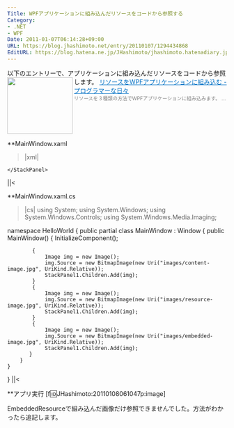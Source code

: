 ```yaml
---
Title: WPFアプリケーションに組み込んだリソースをコードから参照する
Category:
- .NET
- WPF
Date: 2011-01-07T06:14:28+09:00
URL: https://blog.jhashimoto.net/entry/20110107/1294434868
EditURL: https://blog.hatena.ne.jp/JHashimoto/jhashimoto.hatenadiary.jp/atom/entry/12921228815717258301
---
```


以下のエントリーで、アプリケーションに組み込んだリソースをコードから参照します。
<a href="http://d.hatena.ne.jp/JHashimoto/20110104/1294104148" target="_blank" rel="nofollow"><img class="alignleft" align="left" border="0" src="http://capture.heartrails.com/150x130/shadow?http://d.hatena.ne.jp/JHashimoto/20110104/1294104148" alt="" width="150" height="130" /></a><a style="color:#0070C5;" href="http://d.hatena.ne.jp/JHashimoto/20110104/1294104148" target="_blank" rel="nofollow">リソースをWPFアプリケーションに組み込む - プログラマーな日々</a><a href="http://b.hatena.ne.jp/entry/http://d.hatena.ne.jp/JHashimoto/20110104/1294104148" target="_blank"><img border="0" src="http://b.hatena.ne.jp/entry/image/http://d.hatena.ne.jp/JHashimoto/20110104/1294104148" alt="" /></a><br><span style="color: #808080;font-size: 80%;">リソースを３種類の方法でWPFアプリケーションに組み込みます。 ...</span><br style="clear:both;" />

**MainWindow.xaml
>|xml|
<Window x:Class="HelloWorld.MainWindow"
        xmlns="http://schemas.microsoft.com/winfx/2006/xaml/presentation"
        xmlns:x="http://schemas.microsoft.com/winfx/2006/xaml"
        Title="MainWindow" Height="350" Width="900">
    <StackPanel x:Name="StackPanel1"  Orientation="Horizontal">

    </StackPanel>
</Window>
||<

**MainWindow.xaml.cs
>|cs|
using System;
using System.Windows;
using System.Windows.Controls;
using System.Windows.Media.Imaging;

namespace HelloWorld {
    public partial class MainWindow : Window {
        public MainWindow() {
            InitializeComponent();

            {
                Image img = new Image();
                img.Source = new BitmapImage(new Uri("images/content-image.jpg", UriKind.Relative));
                StackPanel1.Children.Add(img);
            }
            {
                Image img = new Image();
                img.Source = new BitmapImage(new Uri("images/resource-image.jpg", UriKind.Relative));
                StackPanel1.Children.Add(img);
            }
            {
                Image img = new Image();
                img.Source = new BitmapImage(new Uri("images/embedded-image.jpg", UriKind.Relative));
                StackPanel1.Children.Add(img);
           }
        }
    }
}
||<

**アプリ実行
[f:id:JHashimoto:20110108061047p:image]

EmbeddedResourceで組み込んだ画像だけ参照できませんでした。方法がわかったら追記します。

